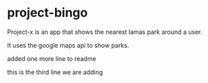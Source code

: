 # project-bingo
Project-x is an app that shows the nearest lamas park around a user.


It uses the google maps api to show parks.

added one more line to readme

this is the third line we are adding
